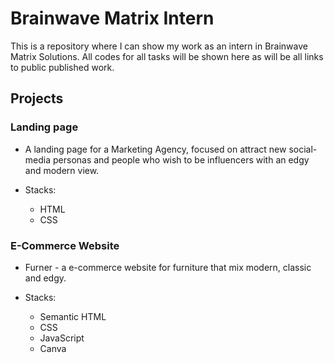 # Brainwave Matrix Intern

This is a repository where I can show my work as an intern in Brainwave Matrix Solutions. All codes for all tasks will be shown here as will be all links to public published work.

## Projects

### Landing page

- A landing page for a Marketing Agency, focused on attract new social-media personas and people who wish to be influencers with an edgy and modern view.

- Stacks:
    - HTML
    - CSS

### E-Commerce Website

- Furner - a e-commerce website for furniture that mix modern, classic and edgy.

- Stacks:
    - Semantic HTML
    - CSS
    - JavaScript
    - Canva

